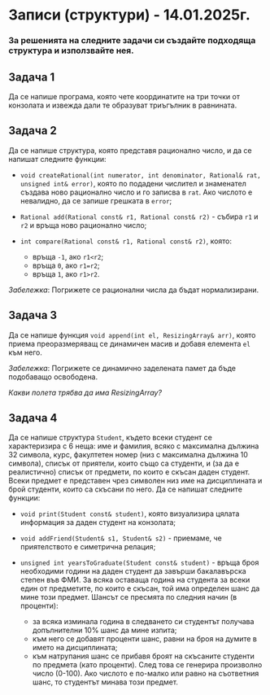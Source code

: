 # Записи (структури) - 14.01.2025г.

### За решенията на следните задачи си създайте подходяща структура и използвайте нея.

## Задача 1

Да се напише програма, която чете координатите на три точки от конзолата и извежда дали те образуват триъгълник в равнината.

## Задача 2

Да се напише структура, която представя рационално число, и да се напишат следните функции:

- `void createRational(int numerator, int denominator, Rational& rat, unsigned int& error)`, която по подадени числител и знаменател създава ново рационално число и го записва в `rat`. Ако числото е невалидно, да се запише грешката в `error`;

- `Rational add(Rational const& r1, Rational const& r2)` - събира `r1` и `r2` и връща ново рационално число;

- `int compare(Rational const& r1, Rational const& r2)`, която:
  - връща `-1`, ако `r1<r2`;
  - връща `0`, ако `r1=r2`;
  - връща `1`, ако `r1>r2`.

*Забележка*: Погрижете се рационални числа да бъдат нормализирани.

## Задача 3

Да се напише функция `void append(int el, ResizingArray& arr)`, която приема преоразмеряващ се динамичен масив и добавя елемента `el` към него.

*Забележка*: Погрижете се динамично заделената памет да бъде подобаващо освободена.

*Какви полета трябва да има ResizingArray?*

## Задача 4

Да се напише структура `Student`, където всеки студент се характеризира с 6 неща: име и фамилия, всяко с максимална дължина 32 символа, курс, факултетен номер (низ с максимална дължина 10 символа), списък от приятели, които също са студенти, и (за да е реалистично) списък от предмети, по които е скъсан даден студент. Всеки предмет е представен чрез символен низ име на дисциплината и брой студенти, които са скъсани по него. Да се напишат следните функции:

- `void print(Student const& student)`, която визуализира цялата информация за даден студент на конзолата;

- `void addFriend(Student& s1, Student& s2)` - приемаме, че приятелството е симетрична релация;

- `unsigned int yearsToGraduate(Student const& student)` - връща броя необходими години на даден студент да завърши бакалавърска степен във ФМИ. За всяка оставаща година на студента за всеки един от предметите, по които е скъсан, той има определен шанс да мине този предмет. Шансът се пресмята по следния начин (в проценти):
  - за всяка изминала година в следването си студентът получава допълнителни 10% шанс да мине изпита; 
  - към него се добавят проценти шанс, равни на броя на думите в името на дисциплината; 
  - към натрупания шанс се прибавя броят на скъсаните студенти по предмета (като проценти). След това се генерира произволно число (0-100). Ако числото е по-малко или равно на съответния шанс, то студентът минава този предмет.
